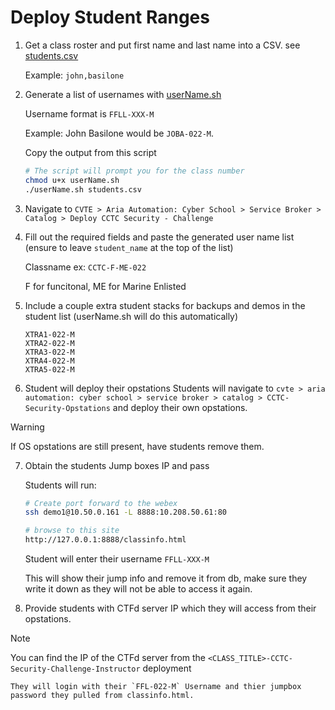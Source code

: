 # Deploy Student Ranges
1. Get a class roster and put first name and last name into a CSV.
    see [students.csv](./students.csv)

    Example: `john,basilone`

2. Generate a list of usernames with [userName.sh](./userName.sh)

    Username format is `FFLL-XXX-M`

    Example: John Basilone would be `JOBA-022-M`.

    Copy the output from this script
    ```sh
    # The script will prompt you for the class number
    chmod u+x userName.sh
    ./userName.sh students.csv
    ```

3. Navigate to `CVTE > Aria Automation: Cyber School > Service Broker > Catalog > Deploy CCTC Security - Challenge`

4. Fill out the required fields and paste the generated user name list (ensure to leave `student_name` at the top of the list)

    Classname ex: `CCTC-F-ME-022`

    F for funcitonal, ME for Marine Enlisted

5. Include a couple extra student stacks for backups and demos in the student list (userName.sh will do this automatically)
    ```
    XTRA1-022-M
    XTRA2-022-M
    XTRA3-022-M
    XTRA4-022-M
    XTRA5-022-M
    ```
6. Student will deploy their opstations
    Students will navigate to `cvte > aria automation: cyber school > service broker > catalog > CCTC-Security-Opstations` and deploy their own opstations.

> [!WARNING]
> If OS opstations are still present, have students remove them.

7. Obtain the students Jump boxes IP and pass

    Students will run:
    ```bash
    # Create port forward to the webex
    ssh demo1@10.50.0.161 -L 8888:10.208.50.61:80

    # browse to this site
    http://127.0.0.1:8888/classinfo.html
    ```
    Student will enter their username `FFLL-XXX-M`

    This will show their jump info and remove it from db, make sure they write it down as they will not be able to access it again.

8. Provide students with CTFd server IP which they will access from their opstations.
> [!NOTE]
> You can find the IP of the CTFd server from the `<CLASS_TITLE>-CCTC-Security-Challenge-Instructor` deployment


    They will login with their `FFL-022-M` Username and thier jumpbox password they pulled from classinfo.html.

